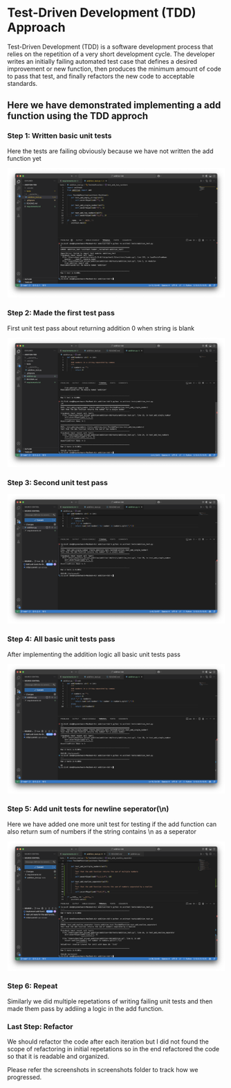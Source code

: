 # Test-Driven Development (TDD) Approach

Test-Driven Development (TDD) is a software development process that relies on the repetition of a very short development cycle. The developer writes an initially failing automated test case that defines a desired improvement or new function, then produces the minimum amount of code to pass that test, and finally refactors the new code to acceptable standards.

## Here we have demonstrated implementing a add function using the TDD approch

### Step 1: Written basic unit tests
Here the tests are failing obviously because we have not written the add function yet

![Step 1: Written basic unit tests](screenshots/Added-basic-unit-tests.png)

### Step 2: Made the first test pass
First unit test pass about returning addition 0 when string is blank

![Step 2: Made the first test pass](screenshots/First-unit-test-pass.png)

### Step 3: Second unit test pass

![Step 3: Second unit test pass](screenshots/Second-unit-test-pass.png)

### Step 4: All basic unit tests pass
After implementing the addition logic all basic unit tests pass

![Step 4: All basic unit tests pass](screenshots/All-basic-unit-tests-pass.png)

### Step 5: Add unit tests for newline seperator(\n)
Here we have added one more unit test for testing if the add function can also return sum of numbers if the string contains \n as a seperator

![Step 5: Add unit tests for newline seperator(\n)](screenshots/Unit-test-failing-for-newline-seperator.png)

### Step 6: Repeat
Similarly we did multiple repetations of writing failing unit tests and then made them pass by addiing a logic in the add function.

### Last Step: Refactor
We should refactor the code after each iteration but I did not found the scope of refactoring in initial repetations so in the end refactored the code so that it is readable and organized.


Please refer the screenshots in screenshots folder to track how we progressed.
